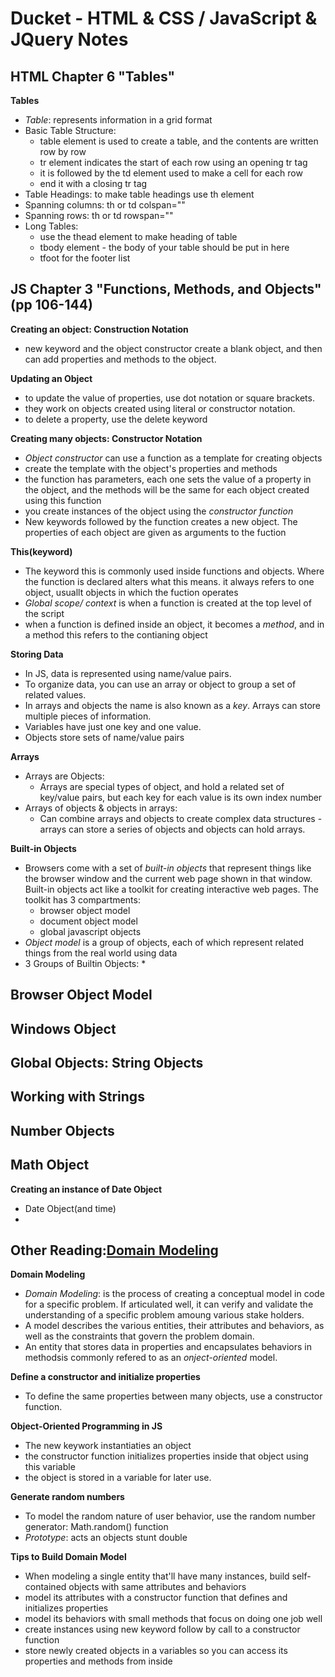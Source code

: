 # Ducket - HTML & CSS / JavaScript & JQuery Notes

## HTML Chapter 6 "Tables"
**Tables**
- *Table*: represents information in a grid format
- Basic Table Structure:
  * table element is used to create a table, and the contents are written row by row
  * tr element indicates the start of each row using an opening tr tag
  * it is followed by the td element used to make a cell for each row
  * end it with a closing tr tag
- Table Headings: to make table headings use th element
- Spanning columns: th or td colspan=""
- Spanning rows: th or td rowspan=""
- Long Tables: 
  * use the thead element to make heading of table
  * tbody element - the body of your table should be put in here
  * tfoot for the footer list 

## JS Chapter 3 "Functions, Methods, and Objects"(pp 106-144)
**Creating an object: Construction Notation**
- new keyword and the object constructor create a blank object, and then can add properties and methods to the object.

**Updating an Object**
- to update the value of properties, use dot notation or square brackets.
- they work on objects created using literal or constructor notation.
- to delete a property, use the delete keyword

**Creating many objects: Constructor Notation**
- *Object constructor* can use a function as a template for creating objects
- create the template with the object's properties and methods
- the function has parameters, each one sets the value of a property in the object, and the methods will be the same for each object created using this function
- you create instances of the object using the *constructor function*
- New keywords followed by the function creates a new object. The properties of each object are given as arguments to the fuction

**This(keyword)**
- The keyword this is commonly used inside functions and objects. Where the function is declared alters what this means. it always refers to one object, usuallt objects in which the fuction operates
- *Global scope/ context* is when a function is created at the top level of the script
- when a function is defined inside an object, it becomes a *method*, and in a method this refers to the contianing object

**Storing Data**
- In JS, data is represented using name/value pairs.
- To organize data, you can use an array or object to group a set of related values. 
- In arrays and objects the name is also known as a *key*. Arrays can store multiple pieces of information. 
- Variables have just one key and one value.
- Objects store sets of name/value pairs

**Arrays**
- Arrays are Objects:
  * Arrays are special types of object, and hold a related set of key/value pairs, but each key for each value is its own index number
- Arrays of objects & objects in arrays: 
  * Can combine arrays and objects to create complex data structures - arrays can store a series of objects and objects can hold arrays.

**Built-in Objects**
- Browsers come with a set of *built-in objects* that represent things like the browser window and the current web page shown in that window. Built-in objects act like a toolkit for creating interactive web pages. The toolkit has 3 compartments:
  * browser object model
  * document object model
  * global javascript objects
- *Object model* is a group of objects, each of which represent related things from the real world using data
- 3 Groups of Builtin Objects:
  * 

**Browser Object Model**
- 

**Windows Object**
- 

**Global Objects: String Objects**
- 

**Working with Strings**
- 

**Number Objects**
- 

**Math Object**
- 

**Creating an instance of Date Object**
- Date Object(and time)
- 

## Other Reading:[Domain Modeling](https://github.com/codefellows/domain_modeling#domain-modeling)  

**Domain Modeling**
- *Domain Modeling*: is the process of creating a conceptual model in code for a specific problem. If articulated well, it can verify and validate the understanding of a specific problem amoung various stake holders.
- A model describes the various entities, their attributes and behaviors, as well as the constraints that govern the problem domain. 
- An entity that stores data in properties and encapsulates behaviors in methodsis commonly refered to as an *onject-oriented* model.

**Define a constructor and initialize properties**
- To define the same properties between many objects, use a constructor function.

**Object-Oriented Programming in JS**
- The new keywork instantiaties an object
- the constructor function initializes properties inside that object using this variable
- the object is stored in a variable for later use.

**Generate random numbers**
- To model the random nature of user behavior, use the random number generator: Math.random() function
- *Prototype*: acts an objects stunt double

**Tips to Build Domain Model**
- When modeling a single entity that'll have many instances, build self-contained objects with same attributes and behaviors
- model its attributes with a constructor function that defines and initializes properties
- model its behaviors with small methods that focus on doing one job well
- create instances using new keyword follow by call to a constructor function
- store newly created objects in a variables so you can access its properties and methods from inside